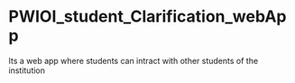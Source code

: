 # PWIOI_student_Clarification_webApp
Its a web app where students can intract with other students of the institution
